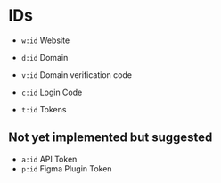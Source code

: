 # IDs

- `w:id` Website
- `d:id` Domain
- `v:id` Domain verification code

- `c:id` Login Code
- `t:id` Tokens

## Not yet implemented but suggested

- `a:id` API Token
- `p:id` Figma Plugin Token
